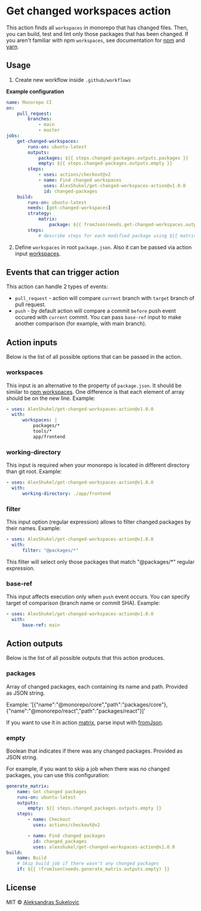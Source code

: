 # Get changed workspaces action

This action finds all `workspaces` in monorepo that has changed files. Then, you can build, test and lint only those packages that has been changed. If you aren't familiar with npm `workspaces`, see documentation for [npm](https://docs.npmjs.com/cli/v7/using-npm/workspaces) and [yarn](https://yarnpkg.com/features/workspaces).

## Usage

1. Create new workflow inside `.github/workflows`

**Example configuration**

```yml
name: Monorepo CI
on:
    pull_request:
        branches:
            - main
            - master
jobs:
    get-changed-workspaces:
        runs-on: ubuntu-latest
        outputs:
            packages: ${{ steps.changed-packages.outputs.packages }}
            empty: ${{ steps.changed-packages.outputs.empty }}
        steps:
            - uses: actions/checkout@v2
            - name: Find changed workspaces
              uses: AlexShukel/get-changed-workspaces-action@v1.0.0
              id: changed-packages
    build:
        runs-on: ubuntu-latest
        needs: [get-changed-workspaces]
        strategy:
            matrix:
                package: ${{ fromJson(needs.get-changed-workspaces.outputs.packages) }}
        steps:
            # describe steps for each modified package using ${{ matrix.package.name }} and ${{ matrix.package.path }}
```

2. Define `workspaces` in root `package.json`. Also it can be passed via action input [workspaces](#workspaces).

## Events that can trigger action

This action can handle 2 types of events:

-   `pull_request` - action will compare `current` branch with `target` branch of pull request.
-   `push` - by default action will compare a commit `before` push event occured with `current` commit. You can pass `base-ref` input to make another comparison (for example, with main branch).

## Action inputs

Below is the list of all possible options that can be passed in the action.

### workspaces

This input is an alternative to the property of `package.json`. It should be similar to [npm workspaces](https://docs.npmjs.com/cli/v7/using-npm/workspaces#defining-workspaces). One difference is that each element of array should be on the new line.
Example:

```yml
- uses: AlexShukel/get-changed-workspaces-action@v1.0.0
  with:
      workspaces: |
          packages/*
          tools/*
          app/frontend
```

### working-directory

This input is required when your monorepo is located in different directory than git root.
Example:

```yml
- uses: AlexShukel/get-changed-workspaces-action@v1.0.0
  with:
      working-directory: ./app/frontend
```

### filter

This input option (regular expression) allows to filter changed packages by their names. Example:

```yml
- uses: AlexShukel/get-changed-workspaces-action@v1.0.0
  with:
      filter: "@packages/*"
```

This filter will select only those packages that match "@packages/\*" regular expression.

### base-ref

This input affects execution only when `push` event occurs. You can specify target of comparison (branch name or commit SHA).
Example:

```yml
- uses: AlexShukel/get-changed-workspaces-action@v1.0.0
  with:
      base-ref: main
```

## Action outputs

Below is the list of all possible outputs that this action produces.

### packages

Array of changed packages, each containing its name and path. Provided as JSON string.

Example: '[{"name":"@monorepo/core","path":"packages/core"},{"name":"@monorepo/react","path":"packages/react"}]'

If you want to use it in action [matrix](https://docs.github.com/en/actions/learn-github-actions/workflow-syntax-for-github-actions#jobsjob_idstrategymatrix), parse input with [fromJson](https://docs.github.com/en/actions/learn-github-actions/expressions#fromjson).

### empty

Boolean that indicates if there was any changed packages. Provided as JSON string.

For example, if you want to skip a job when there was no changed packages, you can use this configuration:

```yml
generate_matrix:
    name: Get changed packages
    runs-on: ubuntu-latest
    outputs:
        empty: ${{ steps.changed_packages.outputs.empty }}
    steps:
        - name: Checkout
          uses: actions/checkout@v2

        - name: Find changed packages
          id: changed_packages
          uses: alexshukel/get-changed-workspaces-action@v1.0.0
build:
    name: Build
    # Skip build job if there wasn't any changed packages
    if: ${{ !fromJson(needs.generate_matrix.outputs.empty) }}
```

## License

MIT © [Aleksandras Sukelovic](https://github.com/AlexShukel)
